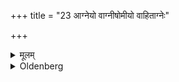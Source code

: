 +++
title = "23 आग्नेयो वाग्नीषोमीयो वाहिताग्नेः"

+++

<details><summary>मूलम्</summary>

आग्नेयो वाग्नीषोमीयो वाहिताग्नेः पौर्णमास्याम् २३
</details>

<details><summary>Oldenberg</summary>

23. To Agni, or to Agni and Soma, by one who has set them up, at the full-moon (sacrifice);
</details>
